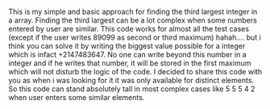 This is my simple and basic approach for finding the third largest integer in a array. Finding the third largest can be a lot complex when some numbers entered by user are similar. This code works for almost all the test cases (except if the user writes 89099 as second or third maximum) hahah.... but i think you can solve it by writing the biggest value possible for a integer which is infact +2147483647. No one can write beyond this number in a integer and if he writes that number, it will be stored in the first maximum which will not disturb the logic of the code.
I decided to share this code with you as when i was looking for it it was only available for distinct elements. So this code can stand absolutely tall in most complex cases like 5 5 5 4 2 when user enters some similar elements.
